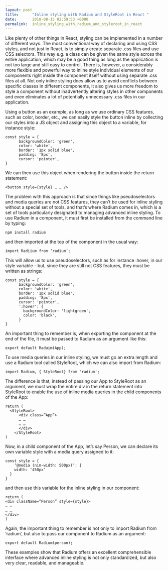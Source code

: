 ```yaml
---
layout: post
title:      "Inline styling with Radium and StyleRoot in React "
date:       2018-08-15 02:59:53 +0000
permalink:  inline_styling_with_radium_and_styleroot_in_react
---
```



Like plenty of other things in React, styling can be implemented in a number of different ways. The most conventional way of declaring and using CSS styles, and not just in React, is to simply create separate .css files and use CSS selectors. This way e.g. a class can be given the same style across the entire application, which may be a good thing as long as the application is not too large and still easy to control. There is, however, a considerably more flexible and powerful way to inline style individual elements of our components right inside the component itself without using separate .css files at all. Not only inline styling does allow us to avoid conflicts between specific classes in different components, it also gives us more freedom to style a component without inadvertently altering styles in other components and even eliminates a lot of potentially unnecessary .css files in our application. 

Using a button as an example, as long as we use ordinary CSS features, such as color, border, etc., we can easily style the button inline by collecting our styles into a JS object and assigning this object to a variable, for instance style: 

```
const style = {
      backgroundColor: 'green',
      color: 'white',
      border: '1px solid blue',
      padding: '8px',
      cursor: 'pointer', 
}

```

We can then use this object when rendering the button inside the return statement: 

```
<button style={style} … … /> 
```

The problem with this approach is that since things like pseudoselectors and media queries are not CSS features, they can’t be used for inline styling without a special set of tools, and that’s where Radium comes in, which is a set of tools particularly designated to managing advanced inline styling. To use Radium in a component, it must first be installed from the command line by typing: 

```
npm install radium 
```

and then imported at the top of the component in the usual way: 

```
import Radiium from ‘radium’;
```

This will allow us to use pseudoselectors, such as for instance :hover, in our style variable – but, since they are still not CSS features, they must be written as strings: 

```
const style = {
      backgroundColor: 'green',
      color: 'white',
      border: '1px solid blue',
      padding: '8px',
      cursor: 'pointer',
      ':hover': {
        backgroundColor: 'lightgreen',
        color: 'black',
      } 
}
```

An important thing to remember is, when exporting the component at the end of the file, it must be passed to Radium as an argument like this: 

```
export default Raduim(App); 
```

To use media queries in our inline styling, we must go an extra length and use a Radium tool called StyleRoot, which we can also import from Radium: 

```
import Radium, { StyleRoot} from 'radium'; 
```

The difference is that, instead of passing our App to StyleRoot as an argument, we must wrap the entire div in the return statement into StyleRoot to enable the use of inline media queries in the child components of the App: 

```
return (
  <StyleRoot>
      <div class=”App”> 
      … … 
      … … 
      </div>
    </StyleRoot> 
) 
```

Now, in a child component of the App, let’s say Person, we can declare its own variable style with a media query assigned to it: 

```
const style = {
    ‘@media (nim-width: 500px)’: {
    width: ‘450px’
  }
}
```

and then use this variable for the inline styling in our component: 

```
return (
<div className=”Person” style={style}>
… …
… …
</div>
)
```

Again, the important thing to remember is not only to import Radium from ‘radium’, but also to pass our component to Radium as an argument: 

```
export default Radium(person);
```

These examples show that Radium offers an excellent comprehensible interface where advanced inline styling is not only standardized, but also very clear, readable, and manageable. 
